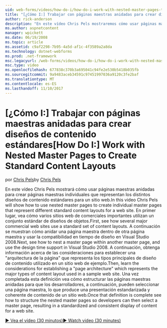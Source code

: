 ```yaml
---
uid: web-forms/videos/how-do-i/how-do-i-work-with-nested-master-pages-to-create-standard-content-layouts
title: "[¿Cómo I:] Trabajar con páginas maestras anidadas para crear diseños de contenido estándares | Documentos de Microsoft"
author: rick-anderson
description: "En este vídeo Chris Pels mostraremos cómo usar páginas maestras anidadas para crear páginas maestras individuales que representan los distintos diseños de contenido estándares para una w..."
ms.author: aspnetcontent
manager: wpickett
ms.date: 06/19/2008
ms.topic: article
ms.assetid: c9af2298-7b95-4a5d-af1c-4f3589a2a8da
ms.technology: dotnet-webforms
ms.prod: .net-framework
msc.legacyurl: /web-forms/videos/how-do-i/how-do-i-work-with-nested-master-pages-to-create-standard-content-layouts
msc.type: video
ms.openlocfilehash: 677838c370b3a695041c94fe2e530b5418b035fb
ms.sourcegitcommit: 9a9483aceb34591c97451997036a9120c3fe2baf
ms.translationtype: MT
ms.contentlocale: es-ES
ms.lasthandoff: 11/10/2017
---
```

<a name="how-do-i-work-with-nested-master-pages-to-create-standard-content-layouts"></a><span data-ttu-id="ae8da-103">[¿Cómo I:] Trabajar con páginas maestras anidadas para crear diseños de contenido estándares</span><span class="sxs-lookup"><span data-stu-id="ae8da-103">[How Do I:] Work with Nested Master Pages to Create Standard Content Layouts</span></span>
====================
<span data-ttu-id="ae8da-104">por [Chris Pels](https://twitter.com/chrispels)</span><span class="sxs-lookup"><span data-stu-id="ae8da-104">by [Chris Pels](https://twitter.com/chrispels)</span></span>

<span data-ttu-id="ae8da-105">En este vídeo Chris Pels mostrará cómo usar páginas maestras anidadas para crear páginas maestras individuales que representan los distintos diseños de contenido estándares para un sitio web.</span><span class="sxs-lookup"><span data-stu-id="ae8da-105">In this video Chris Pels will show how to use nested master pages to create individual master pages that represent different standard content layouts for a web site.</span></span> <span data-ttu-id="ae8da-106">En primer lugar, vea cómo varios sitios web de comerciales importantes utilizan un conjunto estándar de diseños de objetos.</span><span class="sxs-lookup"><span data-stu-id="ae8da-106">First, see how several major commercial web sites use a standard set of content layouts.</span></span> <span data-ttu-id="ae8da-107">A continuación se muestran cómo anidar una página maestra dentro de otra página maestra y usar la compatibilidad en tiempo de diseño en Visual Studio 2008.</span><span class="sxs-lookup"><span data-stu-id="ae8da-107">Next, see how to nest a master page within another master page, and use the design time support in Visual Studio 2008.</span></span> <span data-ttu-id="ae8da-108">A continuación, obtenga información acerca de las consideraciones para establecer una "arquitectura de la página" que representa los tipos principales de diseño de contenido utilizado en un sitio web de ejemplo.</span><span class="sxs-lookup"><span data-stu-id="ae8da-108">Then, learn the considerations for establishing a "page architecture" which represents the major types of content layout used in a sample web site.</span></span> <span data-ttu-id="ae8da-109">Una vez completada esta definición vea cómo estructurar las páginas maestras anidadas para que los desarrolladores, a continuación, pueden seleccionar una página maestra, lo que produce una presentación estandarizada y coherente de contenido de un sitio web.</span><span class="sxs-lookup"><span data-stu-id="ae8da-109">Once that definition is complete see how to structure the nested master pages so developers can then select a master page, resulting in a standardized and consistent display of content for a web site.</span></span>

[<span data-ttu-id="ae8da-110">&#9654; Vea el vídeo (30 minutos)</span><span class="sxs-lookup"><span data-stu-id="ae8da-110">&#9654; Watch video (30 minutes)</span></span>](https://channel9.msdn.com/Blogs/ASP-NET-Site-Videos/how-do-i-work-with-nested-master-pages-to-create-standard-content-layouts)
